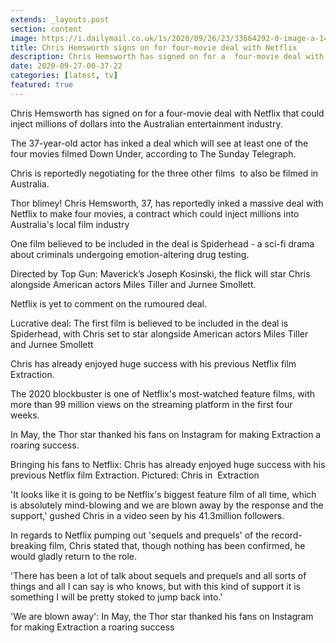 ```yaml
---
extends: _layouts.post
section: content
image: https://i.dailymail.co.uk/1s/2020/09/26/23/33664292-0-image-a-14_1601160288086.jpg 
title: Chris Hemsworth signs on for four-movie deal with Netflix 
description: Chris Hemsworth has signed on for a  four-movie deal with Netflix that could inject millions of dollars into the Australian entertainment industry. 
date: 2020-09-27-00-37-22 
categories: [latest, tv] 
featured: true 
--- 
```

Chris Hemsworth has signed on for a four-movie deal with Netflix that could inject millions of dollars into the Australian entertainment industry.

The 37-year-old actor has inked a deal which will see at least one of the four movies filmed Down Under, according to The Sunday Telegraph.

Chris is reportedly negotiating for the three other films  to also be filmed in Australia. 

Thor blimey! Chris Hemsworth, 37, has reportedly inked a massive deal with Netflix to make four movies, a contract which could inject millions into Australia's local film industry

One film believed to be included in the deal is Spiderhead - a sci-fi drama about criminals undergoing emotion-altering drug testing. 

Directed by Top Gun: Maverick’s Joseph Kosinski, the flick will star Chris alongside American actors Miles Tiller and Jurnee Smollett. 

Netflix is yet to comment on the rumoured deal.  

Lucrative deal: The first film is believed to be included in the deal is Spiderhead, with Chris set to star alongside American actors Miles Tiller and Jurnee Smollett

Chris has already enjoyed huge success with his previous Netflix film Extraction. 

The 2020 blockbuster is one of Netflix's most-watched feature films, with more than 99 million views on the streaming platform in the first four weeks. 

In May, the Thor star thanked his fans on Instagram for making Extraction a roaring success. 

Bringing his fans to Netflix: Chris has already enjoyed huge success with his previous Netflix film Extraction. Pictured: Chris in  Extraction

'It looks like it is going to be Netflix's biggest feature film of all time, which is absolutely mind-blowing and we are blown away by the response and the support,' gushed Chris in a video seen by his 41.3million followers.  

In regards to Netflix pumping out 'sequels and prequels' of the record-breaking film, Chris stated that, though nothing has been confirmed, he would gladly return to the role. 

'There has been a lot of talk about sequels and prequels and all sorts of things and all I can say is who knows, but with this kind of support it is something I will be pretty stoked to jump back into.' 

'We are blown away': In May, the Thor star thanked his fans on Instagram for making Extraction a roaring success

